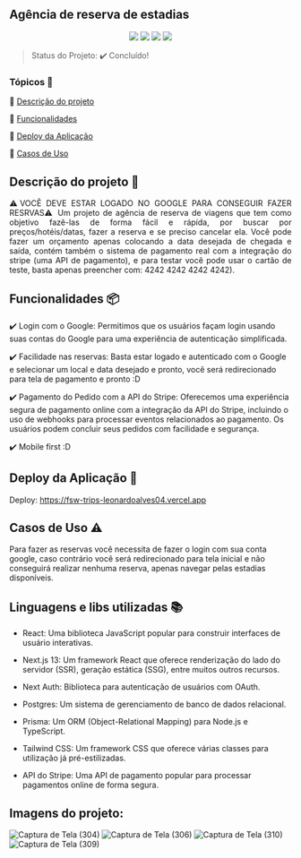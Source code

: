 ## Agência de reserva de estadias

<p align="center">
  <img src="https://img.shields.io/static/v1?label=next&message=framework&color=blue&style=for-the-badge&logo=Next"/>
  <img src="https://img.shields.io/static/v1?label=vercel&message=deploy&color=blue&style=for-the-badge&logo=vercel"/>
  <img src="http://img.shields.io/static/v1?label=Tailwind&message=biblioteca&color=red&style=for-the-badge&logo=tailwind"/>
  <img src="http://img.shields.io/static/v1?label=Prisma&message=ORM&color=red&style=for-the-badge&logo=Prisma"/>
</p>

> Status do Projeto: :heavy_check_mark: Concluído!

### Tópicos 🔹

:small_blue_diamond: [Descrição do projeto](#descrição-do-projeto)

:small_blue_diamond: [Funcionalidades](#funcionalidades)

:small_blue_diamond: [Deploy da Aplicação](#deploy-da-aplicação-dash)

:small_blue_diamond: [Casos de Uso](#casos-de-uso-warning)

## Descrição do projeto 📝

<p align="justify">
  ⚠️VOCÊ DEVE ESTAR LOGADO NO GOOGLE PARA CONSEGUIR FAZER RESRVAS⚠️ Um projeto de agência de reserva de viagens que tem como objetivo fazê-las de forma fácil e rápída, por buscar por preços/hotéis/datas, fazer a reserva e se preciso cancelar ela. Você pode fazer um orçamento apenas colocando a data desejada de chegada e saída, contém também o sistema de pagamento real com a integração do stripe (uma API de pagamento), e para testar você pode usar o cartão de teste, basta apenas preencher com: 4242 4242 4242 4242).
</p>

## Funcionalidades 📦

:heavy_check_mark: Login com o Google: Permitimos que os usuários façam login usando suas contas do Google para uma experiência de autenticação simplificada.

:heavy_check_mark: Facilidade nas reservas: Basta estar logado e autenticado com o Google e selecionar um local e data desejado e pronto, você será redirecionado para tela de pagamento e pronto :D

:heavy_check_mark: Pagamento do Pedido com a API do Stripe: Oferecemos uma experiência segura de pagamento online com a integração da API do Stripe, incluindo o uso de webhooks para processar eventos relacionados ao pagamento. Os usuários podem concluir seus pedidos com facilidade e segurança.

:heavy_check_mark: Mobile first :D

## Deploy da Aplicação :dash:

Deploy: https://fsw-trips-leonardoalves04.vercel.app

## Casos de Uso :warning:

Para fazer as reservas você necessita de fazer o login com sua conta google, caso contrário você será redirecionado para tela inicial e não conseguirá realizar nenhuma reserva, apenas navegar pelas estadias disponíveis.

## Linguagens e libs utilizadas :books:

- React: Uma biblioteca JavaScript popular para construir interfaces de usuário interativas.

- Next.js 13: Um framework React que oferece renderização do lado do servidor (SSR), geração estática (SSG), entre muitos outros recursos.

- Next Auth: Biblioteca para autenticação de usuários com OAuth.

- Postgres: Um sistema de gerenciamento de banco de dados relacional.

- Prisma: Um ORM (Object-Relational Mapping) para Node.js e TypeScript.

- Tailwind CSS: Um framework CSS que oferece várias classes para utilização já pré-estilizadas.

- API do Stripe: Uma API de pagamento popular para processar pagamentos online de forma segura.

## Imagens do projeto:

![Captura de Tela (304)](https://github.com/LeonardoAlves04/fsw-trips/assets/69488943/6a586bba-62f7-497a-bb5f-593b529c4f5a)
![Captura de Tela (306)](https://github.com/LeonardoAlves04/fsw-trips/assets/69488943/9e5176d7-3599-4f55-a9b3-66a9cb840aca)
![Captura de Tela (310)](https://github.com/LeonardoAlves04/fsw-trips/assets/69488943/785083df-be2b-4c56-943c-61739a710127)
![Captura de Tela (309)](https://github.com/LeonardoAlves04/fsw-trips/assets/69488943/30b1aac1-5883-4dd4-9e9a-cba3efd37df9)
